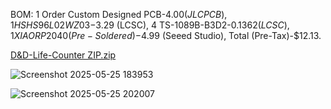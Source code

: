 BOM:
1 Order Custom Designed PCB-$4.00 (JLCPCB),
1 HS HS96L02WZ03-$3.29 (LCSC),
4 TS-1089B-B3D2-$0.1362 (LCSC),
1 XIAO RP2040 (Pre-Soldered)-$4.99 (Seeed Studio),
Total (Pre-Tax)-$12.13.




[D&D-Life-Counter ZIP.zip](https://github.com/user-attachments/files/20433336/D.D-Life-Counter.ZIP.zip)

![Screenshot 2025-05-25 183953](https://github.com/user-attachments/assets/976c7219-fbea-48ef-8153-2ad0eb82dc8d)





![Screenshot 2025-05-25 202007](https://github.com/user-attachments/assets/b8d867e2-3369-41ed-a22e-d0b6b7d0bd86)
